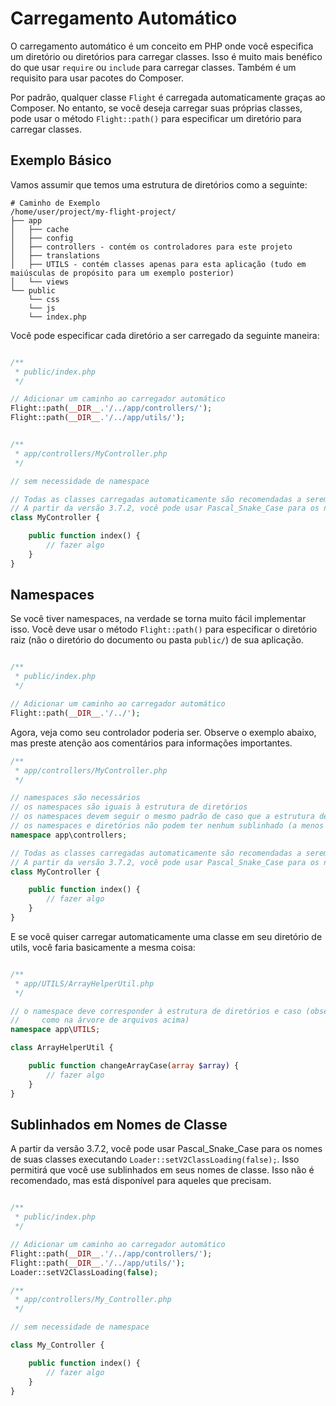# Carregamento Automático

O carregamento automático é um conceito em PHP onde você especifica um diretório ou diretórios para carregar classes. Isso é muito mais benéfico do que usar `require` ou `include` para carregar classes. Também é um requisito para usar pacotes do Composer.

Por padrão, qualquer classe `Flight` é carregada automaticamente graças ao Composer. No entanto, se você deseja carregar suas próprias classes, pode usar o método `Flight::path()` para especificar um diretório para carregar classes.

## Exemplo Básico

Vamos assumir que temos uma estrutura de diretórios como a seguinte:

```text
# Caminho de Exemplo
/home/user/project/my-flight-project/
├── app
│   ├── cache
│   ├── config
│   ├── controllers - contém os controladores para este projeto
│   ├── translations
│   ├── UTILS - contém classes apenas para esta aplicação (tudo em maiúsculas de propósito para um exemplo posterior)
│   └── views
└── public
    └── css
	└── js
	└── index.php
```

Você pode especificar cada diretório a ser carregado da seguinte maneira:

```php

/**
 * public/index.php
 */

// Adicionar um caminho ao carregador automático
Flight::path(__DIR__.'/../app/controllers/');
Flight::path(__DIR__.'/../app/utils/');


/**
 * app/controllers/MyController.php
 */

// sem necessidade de namespace

// Todas as classes carregadas automaticamente são recomendadas a serem em Pascal Case (cada palavra capitalizada, sem espaços)
// A partir da versão 3.7.2, você pode usar Pascal_Snake_Case para os nomes de suas classes executando Loader::setV2ClassLoading(false);
class MyController {

	public function index() {
		// fazer algo
	}
}
```

## Namespaces

Se você tiver namespaces, na verdade se torna muito fácil implementar isso. Você deve usar o método `Flight::path()` para especificar o diretório raiz (não o diretório do documento ou pasta `public/`) de sua aplicação.

```php

/**
 * public/index.php
 */

// Adicionar um caminho ao carregador automático
Flight::path(__DIR__.'/../');
```

Agora, veja como seu controlador poderia ser. Observe o exemplo abaixo, mas preste atenção aos comentários para informações importantes.

```php
/**
 * app/controllers/MyController.php
 */

// namespaces são necessários
// os namespaces são iguais à estrutura de diretórios
// os namespaces devem seguir o mesmo padrão de caso que a estrutura de diretórios
// os namespaces e diretórios não podem ter nenhum sublinhado (a menos que Loader::setV2ClassLoading(false) seja definido)
namespace app\controllers;

// Todas as classes carregadas automaticamente são recomendadas a serem em Pascal Case (cada palavra capitalizada, sem espaços)
// A partir da versão 3.7.2, você pode usar Pascal_Snake_Case para os nomes de suas classes executando Loader::setV2ClassLoading(false);
class MyController {

	public function index() {
		// fazer algo
	}
}
```

E se você quiser carregar automaticamente uma classe em seu diretório de utils, você faria basicamente a mesma coisa:

```php

/**
 * app/UTILS/ArrayHelperUtil.php
 */

// o namespace deve corresponder à estrutura de diretórios e caso (observe que o diretório UTILS está todo em maiúsculas
//     como na árvore de arquivos acima)
namespace app\UTILS;

class ArrayHelperUtil {

	public function changeArrayCase(array $array) {
		// fazer algo
	}
}
```

## Sublinhados em Nomes de Classe

A partir da versão 3.7.2, você pode usar Pascal_Snake_Case para os nomes de suas classes executando `Loader::setV2ClassLoading(false);`.
Isso permitirá que você use sublinhados em seus nomes de classe.
Isso não é recomendado, mas está disponível para aqueles que precisam.

```php

/**
 * public/index.php
 */

// Adicionar um caminho ao carregador automático
Flight::path(__DIR__.'/../app/controllers/');
Flight::path(__DIR__.'/../app/utils/');
Loader::setV2ClassLoading(false);

/**
 * app/controllers/My_Controller.php
 */

// sem necessidade de namespace

class My_Controller {

	public function index() {
		// fazer algo
	}
}
```